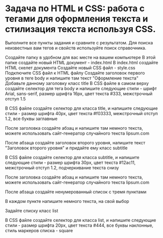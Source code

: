 # Задача по HTML и CSS: работа с тегами для оформления текста и стилизация текста используя CSS.

Выполните все пункты задания и сравните с результатом. Для поиска неизвестных вам тегов и свойств используйте поиск справочника.

Создайте папку в удобном для вас месте на вашем компьютере
В этой папке создайте новый HTML документ - index.html
В index.html создайте HTML скелет документа
Создайте новый CSS файл - style.css
Подключите CSS файл к HTML файлу
Создайте заголовок первого уровня в теге body и напишите там текст "Оформление текста"
Добавьте данному заголовку класс title
В CSS файле в самом верху создайте селектор для тега body и напишите следующие стили - шрифт Arial, sans-serif, размер шрифта 16px, цвет текста #333, межстрочный отступ 1.5

В CSS файле создайте селектор для класса title, и напишите следующие стили - размер шрифта 40px, цвет текста #f03333, межстрочный отступ 1.2, все буквы заглавные 

После заголовка создайте абзац и напишите там немного текста, можете использовать сайт-генератор случайного текста lipsum.com

После абзаца создайте заголовок второго уровня, напишите текст "Заголовок второго уровня" и придайте ему класс subtitle

В CSS файле создайте селектор для класса subtitle, и напишите следующие стили - размер шрифта 30px, цвет текста #12ac11, межстрочный отступ 1.2, подчеркивание текста снизу

После заголовка создайте абзац и напишите там немного текста, можете использовать сайт-генератор случайного текста lipsum.com

После абзаца создайте ненумерованный список с тремя пунктами

В каждом пункте напишите немного текста, на свой выбор

Задайте списку класс list

В CSS файле создайте селектор для класса list, и напишите следующие стили - размер шрифта 20px, цвет текста #444, все буквы наклонные, стиль маркеров списка - square
